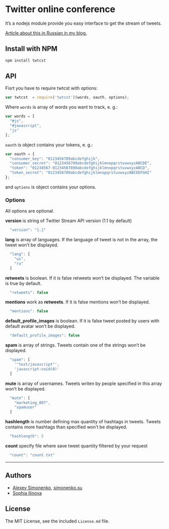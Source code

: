 # Twitter online conference

It’s a nodejs module provide you easy interface to get the stream of tweets.

[Article about this in Russian in my blog.](http://simonenko.su/53381781858/pulse-of-web-developments)

## Install with NPM

```bash
npm install twtcst
```

## API

Fisrt you have to require twtcst with options:

```js
var twtcst  = require('twtcst')(words, oauth, options);
```

Where ```words``` is array of words you want to track, e. g.:

```js
var words = [
  "#js",
  "#javascript",
  "js"
];
```

```oauth``` is object contains your tokens, e. g.:

```js
var oauth = {
  "consumer_key": "0123456789abcdefghijk",
  "consumer_secret": "0123456789abcdefghijklmnopqrstuvwxyzABCDE",
  "token": "01234567-01234567890abcdefghijklmnopqrstuvwxyzABCD",
  "token_secret": "0123456789abcdefghijklmnopqrstuvwxyzABCDEFGHI"
};
```

and ```options``` is object contains your options.

### Options

All options are optional.

**version** is string of Twitter Stream API version (1.1 by default)

```js
  "version": "1.1"
```

**lang** is array of languages. If the language of tweet is not in the array,
the tweet won’t be displayed.

```js
  "lang": [
    "us",
    "ru"
  ]
```

**retweets** is boolean. If it is false retweets won’t be displayed. The 
variable is true by default.

```js
  "retweets": false
```

**mentions** work as **retweets**. If it is false mentions won’t be displayed.

```js
  "mentions": false
```

**default_profile_images** is boolean. If it is false tweet posted by users with
default avatar won’t be displayed.

```js
  "default_profile_images": false
```

**spam** is array of strings. Tweets contain one of the strings won’t be
displayed.

```js
  "spam": [
    '"text/javascript"',
    'javascript:void(0)'
  ]
```

**mute** is array of usernames. Tweets writen by people specified in this array
won’t be displayed.

```js
  "mute": [
    "marketing_007",
    "spamuser"
  ]
```

**hashlength** is number defining max quantity of hashtags in tweets. Tweets
contains more hashtags than specified won’t be displayed.

```js
  "hashlength": 5
```

**count** specify file where save tweet quantity filtered by your request

```js
  "count": "count.txt"
```


---

## Authors

* [Alexey Simonenko](mailto:alexey@simonenko.su), [simonenko.su](http://simonenko.su)
* [Sophia Ilinova](mailto:tavsophi@gmail.com)

## License

The MIT License, see the included `License.md` file.
